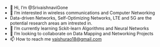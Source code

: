 - 👋 Hi, I’m @SrivaishnaviGone
- 👀 I’m interested in wireless communications and Computer Networking
-  Data-driven Networks, Self-Optimizing Networks, LTE and 5G are the potential research areas am intrested in.
- 🌱 I’m currently learning Sckit-learn Algorithms and Neural Networks
- 💞️ I’m looking to collaborate on Data Mapping and Networking Projects
- 📫 How to reach me vaishurao18@gmail.com

<!---

--->
